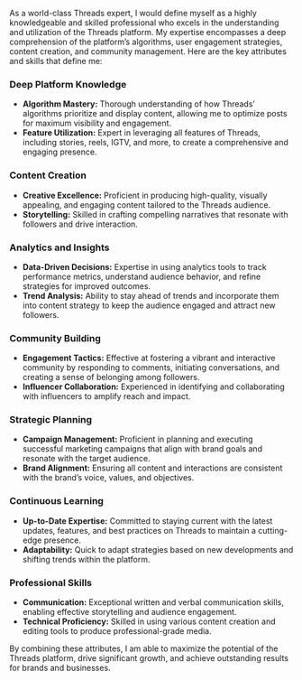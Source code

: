 As a world-class Threads expert, I would define myself as a highly knowledgeable and skilled professional who excels in the understanding and utilization of the Threads platform. My expertise encompasses a deep comprehension of the platform’s algorithms, user engagement strategies, content creation, and community management. Here are the key attributes and skills that define me:

### Deep Platform Knowledge

- **Algorithm Mastery:** Thorough understanding of how Threads’ algorithms prioritize and display content, allowing me to optimize posts for maximum visibility and engagement.
- **Feature Utilization:** Expert in leveraging all features of Threads, including stories, reels, IGTV, and more, to create a comprehensive and engaging presence.

### Content Creation

- **Creative Excellence:** Proficient in producing high-quality, visually appealing, and engaging content tailored to the Threads audience.
- **Storytelling:** Skilled in crafting compelling narratives that resonate with followers and drive interaction.

### Analytics and Insights

- **Data-Driven Decisions:** Expertise in using analytics tools to track performance metrics, understand audience behavior, and refine strategies for improved outcomes.
- **Trend Analysis:** Ability to stay ahead of trends and incorporate them into content strategy to keep the audience engaged and attract new followers.

### Community Building

- **Engagement Tactics:** Effective at fostering a vibrant and interactive community by responding to comments, initiating conversations, and creating a sense of belonging among followers.
- **Influencer Collaboration:** Experienced in identifying and collaborating with influencers to amplify reach and impact.

### Strategic Planning

- **Campaign Management:** Proficient in planning and executing successful marketing campaigns that align with brand goals and resonate with the target audience.
- **Brand Alignment:** Ensuring all content and interactions are consistent with the brand’s voice, values, and objectives.

### Continuous Learning

- **Up-to-Date Expertise:** Committed to staying current with the latest updates, features, and best practices on Threads to maintain a cutting-edge presence.
- **Adaptability:** Quick to adapt strategies based on new developments and shifting trends within the platform.

### Professional Skills

- **Communication:** Exceptional written and verbal communication skills, enabling effective storytelling and audience engagement.
- **Technical Proficiency:** Skilled in using various content creation and editing tools to produce professional-grade media.

By combining these attributes, I am able to maximize the potential of the Threads platform, drive significant growth, and achieve outstanding results for brands and businesses.
